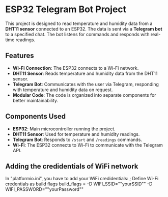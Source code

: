 # ESP32 Telegram Bot Project

This project is designed to read temperature and humidity data from a **DHT11 sensor** connected to an ESP32. The data is sent via a **Telegram bot** to a specified chat. The bot listens for commands and responds with real-time readings.

## Features

- **Wi-Fi Connection**: The ESP32 connects to a Wi-Fi network.
- **DHT11 Sensor**: Reads temperature and humidity data from the DHT11 sensor.
- **Telegram Bot**: Communicates with the user via Telegram, responding with temperature and humidity data on request.
- **Modular Code**: The code is organized into separate components for better maintainability.

## Components Used

- **ESP32**: Main microcontroller running the project.
- **DHT11 Sensor**: Used for temperature and humidity readings.
- **Telegram Bot**: Responds to `/start` and `/readings` commands.
- **Wi-Fi**: The ESP32 connects to Wi-Fi to communicate with the Telegram API.

## Adding the credidentials of WiFi network
In "platformio.ini", you have to add your WiFi credidentials:
; Define Wi-Fi credentials as build flags
build_flags = 
  -D WIFI_SSID="\"yourSSID\"" 
  -D WIFI_PASSWORD="\"yourPassword\""